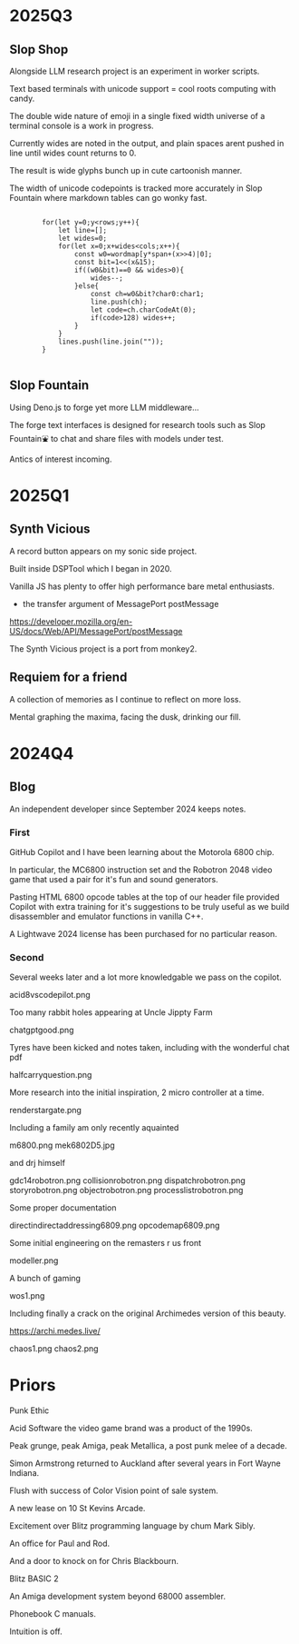 # 2025Q3

## Slop Shop

Alongside LLM research project is an experiment in worker scripts.

Text based terminals with unicode support = cool roots computing with candy.

The double wide nature of emoji in a single fixed width universe of a terminal console is a work in progress.

Currently wides are noted in the output, and plain spaces arent pushed in line until wides count returns to 0.

The result is wide glyphs bunch up in cute cartoonish manner.

The width of unicode codepoints is tracked more accurately in Slop Fountain where markdown tables can go wonky fast.

```

		for(let y=0;y<rows;y++){
			let line=[];
			let wides=0;
			for(let x=0;x+wides<cols;x++){
				const w0=wordmap[y*span+(x>>4)|0];
				const bit=1<<(x&15);
				if((w0&bit)==0 && wides>0){
					wides--;
				}else{
					const ch=w0&bit?char0:char1;
					line.push(ch);
					let code=ch.charCodeAt(0);
					if(code>128) wides++;
				}
			}
			lines.push(line.join(""));
		}


```

## Slop Fountain

Using Deno.js to forge yet more LLM middleware...

The forge text interfaces is designed for research tools such as Slop Fountain⛲ to chat and share files with models under test.

Antics of interest incoming.

# 2025Q1

## Synth Vicious

A record button appears on my sonic side project.

Built inside DSPTool which I began in 2020.

Vanilla JS has plenty to offer high performance bare metal enthusiasts.

* the transfer argument of MessagePort postMessage

https://developer.mozilla.org/en-US/docs/Web/API/MessagePort/postMessage

The Synth Vicious project is a port from monkey2.

## Requiem for a friend

A collection of memories as I continue to reflect on more loss.

Mental graphing the maxima, facing the dusk, drinking our fill.

# 2024Q4

## Blog

An independent developer since September 2024 keeps notes.

### First

GitHub Copilot and I have been learning about the Motorola 6800 chip.

In particular, the MC6800 instruction set and the Robotron 2048 video game that used a pair for it's fun and sound generators.

Pasting HTML 6800 opcode tables at the top of our header file provided Copilot with extra training for it's suggestions to be truly useful as we build disassembler and emulator functions in vanilla C++.

A Lightwave 2024 license has been purchased for no particular reason.

### Second

Several weeks later and a lot more knowledgable we pass on the copilot.

acid8vscodepilot.png

Too many rabbit holes appearing at Uncle Jippty Farm

chatgptgood.png

Tyres have been kicked and notes taken, including with the wonderful chat pdf

halfcarryquestion.png

More research into the initial inspiration, 2 micro controller at a time.

renderstargate.png

Including a family am only recently aquainted 

m6800.png
mek6802D5.jpg

and drj himself

gdc14robotron.png
collisionrobotron.png
dispatchrobotron.png
storyrobotron.png
objectrobotron.png
processlistrobotron.png

Some proper documentation

directindirectaddressing6809.png
opcodemap6809.png

Some initial engineering on the remasters r us front

modeller.png

A bunch of gaming

wos1.png

Including finally a crack on the original Archimedes version of this beauty.

https://archi.medes.live/

chaos1.png
chaos2.png


# Priors

Punk Ethic

Acid Software the video game brand was a product of the 1990s.

Peak grunge, peak Amiga, peak Metallica, a post punk melee of a decade.

Simon Armstrong returned to Auckland after several years in Fort Wayne Indiana.

Flush with success of Color Vision point of sale system.

A new lease on 10 St Kevins Arcade.

Excitement over Blitz programming language by chum Mark Sibly.

An office for Paul and Rod. 

And a door to knock on for Chris Blackbourn.

Blitz BASIC 2

An Amiga development system beyond 68000 assembler.

Phonebook C manuals.

Intuition is off.

